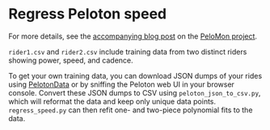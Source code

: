 # Regress Peloton speed

For more details, see the
[accompanying blog post](https://ihaque.org/posts/2020/12/25/pelomon-part-ib-computing-speed) on the [PeloMon project](https://ihaque.org/tag/pelomon.html).

`rider1.csv` and `rider2.csv` include training data from two
distinct riders showing power, speed, and cadence.

To get your own training data, you can download JSON dumps of your
rides using [PelotonData](https://github.com/cabird/PelotonData) or
by sniffing the Peloton web UI in your browser console. Convert these
JSON dumps to CSV using `peloton_json_to_csv.py`, which will reformat
the data and keep only unique data points. `regress_speed.py` can then
refit one- and two-piece polynomial fits to the data.
